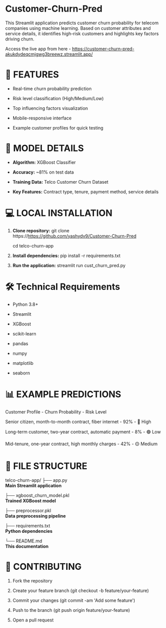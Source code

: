 # Customer-Churn-Pred
This Streamlit application predicts customer churn probability for telecom companies using machine learning. Based on customer attributes and service details, it identifies high-risk customers and highlights key factors driving churn.

Access the live app from here - https://customer-churn-pred-akukdydeqcmjgwg3breewz.streamlit.app/

# 🚀 FEATURES
- Real-time churn probability prediction

- Risk level classification (High/Medium/Low)

- Top influencing factors visualization

- Mobile-responsive interface

- Example customer profiles for quick testing

# 🧠 MODEL DETAILS
- **Algorithm:** XGBoost Classifier

- **Accuracy:** ~81% on test data

- **Training Data:** Telco Customer Churn Dataset

- **Key Features:** Contract type, tenure, payment method, service details

# 💻 LOCAL INSTALLATION
1. **Clone repository:**
   git clone https://https://github.com/yashydv9/Customer-Churn-Pred
   
   cd telco-churn-app

2. **Install dependencies:**
   pip install -r requirements.txt

3. **Run the application:**
   streamlit run cust_churn_pred.py

# 🛠️ Technical Requirements
- Python 3.8+

- Streamlit

- XGBoost

- scikit-learn

- pandas

- numpy

- matplotlib

- seaborn

# 📊 EXAMPLE PREDICTIONS
Customer Profile - Churn Probability - Risk Level

Senior citizen, month-to-month contract, fiber internet - 92% - 🔴 High

Long-term customer, two-year contract, automatic payment - 8% - 🟢 Low

Mid-tenure, one-year contract, high monthly charges - 42% - 🟡 Medium

# 📂 FILE STRUCTURE
telco-churn-app/
├── app.py              
**Main Streamlit application**

├── xgboost_churn_model.pkl  
**Trained XGBoost model**

├── preprocessor.pkl     
**Data preprocessing pipeline**

├── requirements.txt     
**Python dependencies**

└── README.md           
**This documentation**

# 🤝 CONTRIBUTING
1. Fork the repository

2. Create your feature branch (git checkout -b feature/your-feature)

3. Commit your changes (git commit -am 'Add some feature')

4. Push to the branch (git push origin feature/your-feature)

5. Open a pull request
